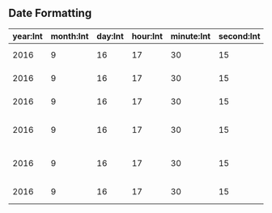 ## Date Formatting
| year:Int | month:Int | day:Int | hour:Int | minute:Int | second:Int | language | dateStyle    || localizedDate            |
| ---------| --------- | ------- | -------- | ---------- | ---------- | -------- | --------- |---| ------------------------ |
|     2016 |         9 |      16 |       17 |         30 |         15 | en       | short        || 9/16/16, 5:30 PM         |
|     2016 |         9 |      16 |       17 |         30 |         15 | fr       | short        || 16/09/2016 17:30         |
|     2016 |         9 |      16 |       17 |         30 |         15 | it       | short        || 16/09/16, 17:30          |
|     2016 |         9 |      16 |       17 |         30 |         15 | en       | medium       || Sep 16, 2016, 5:30:15 PM |
|     2016 |         9 |      16 |       17 |         30 |         15 | fr       | medium       || 16 sept. 2016 à 17:30:15 |
|     2016 |         9 |      16 |       17 |         30 |         15 | it       | medium       || 16 set 2016, 17:30:15    |

